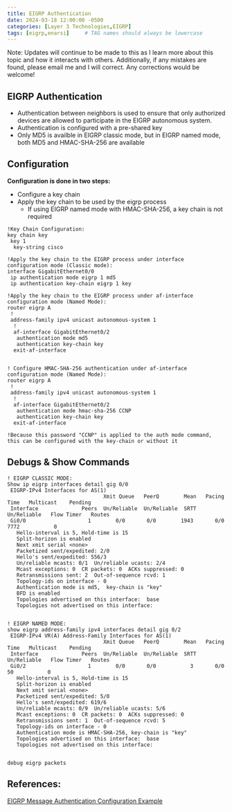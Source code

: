 ```yaml
---
title: EIGRP Authentication
date: 2024-03-18 12:00:00 -0500
categories: [Layer 3 Technologies,EIGRP]
tags: [eigrp,enarsi]     # TAG names should always be lowercase
---
```


Note: Updates will continue to be made to this as I learn more about this topic and how it interacts with others. Additionally, if any mistakes are found, please email me and I will correct. Any corrections would be welcome!


## EIGRP Authentication

* Authentication between neighbors is used to ensure that only authorized devices are allowed to participate in the EIGRP autonomous system.
* Authentication is configured with a pre-shared key
* Only MD5 is availble in EIGRP classic mode, but in EIGRP named mode, both MD5 and HMAC-SHA-256 are available

## Configuration

**Configuration is done in two steps:**

* Configure a key chain
* Apply the key chain to be used by the eigrp process
  * If using EIGRP named mode with HMAC-SHA-256, a key chain is not required



```
!Key Chain Configuration:
key chain key
 key 1
  key-string cisco

!Apply the key chain to the EIGRP process under interface configuration mode (Classic mode):
interface GigabitEthernet0/0
 ip authentication mode eigrp 1 md5
 ip authentication key-chain eigrp 1 key

!Apply the key chain to the EIGRP process under af-interface configuration mode (Named Mode):
router eigrp A
 !
 address-family ipv4 unicast autonomous-system 1
  !
  af-interface GigabitEthernet0/2
   authentication mode md5
   authentication key-chain key
  exit-af-interface


! Configure HMAC-SHA-256 authentication under af-interface configuration mode (Named Mode):
router eigrp A
 !
 address-family ipv4 unicast autonomous-system 1
  !
  af-interface GigabitEthernet0/2
   authentication mode hmac-sha-256 CCNP 
   authentication key-chain key
  exit-af-interface

!Because this password "CCNP" is applied to the auth mode command, this can be configured with the key-chain or without it

```

## Debugs & Show Commands


```
! EIGRP CLASSIC MODE:
Show ip eigrp interfaces detail gig 0/0
 EIGRP-IPv4 Interfaces for AS(1)
                               Xmit Queue   PeerQ        Mean   Pacing Time   Multicast    Pending
 Interface              Peers  Un/Reliable  Un/Reliable  SRTT   Un/Reliable   Flow Timer   Routes
 Gi0/0                    1        0/0       0/0        1943       0/0         7772           0
   Hello-interval is 5, Hold-time is 15
   Split-horizon is enabled
   Next xmit serial <none>
   Packetized sent/expedited: 2/0
   Hello's sent/expedited: 556/3
   Un/reliable mcasts: 0/1  Un/reliable ucasts: 2/4
   Mcast exceptions: 0  CR packets: 0  ACKs suppressed: 0
   Retransmissions sent: 2  Out-of-sequence rcvd: 1
   Topology-ids on interface - 0 
   Authentication mode is md5,  key-chain is "key"
   BFD is enabled
   Topologies advertised on this interface:  base
   Topologies not advertised on this interface:


! EIGRP NAMED MODE:
show eigrp address-family ipv4 interfaces detail gig 0/2
 EIGRP-IPv4 VR(A) Address-Family Interfaces for AS(1)
                               Xmit Queue   PeerQ        Mean   Pacing Time   Multicast    Pending
 Interface              Peers  Un/Reliable  Un/Reliable  SRTT   Un/Reliable   Flow Timer   Routes
 Gi0/2                    1        0/0       0/0           3       0/0           50           0
   Hello-interval is 5, Hold-time is 15
   Split-horizon is enabled
   Next xmit serial <none>
   Packetized sent/expedited: 5/0
   Hello's sent/expedited: 619/6
   Un/reliable mcasts: 0/9  Un/reliable ucasts: 5/6
   Mcast exceptions: 0  CR packets: 0  ACKs suppressed: 0
   Retransmissions sent: 1  Out-of-sequence rcvd: 5
   Topology-ids on interface - 0 
   Authentication mode is HMAC-SHA-256, key-chain is "key"
   Topologies advertised on this interface:  base
   Topologies not advertised on this interface:


debug eigrp packets
```

## References:


[EIGRP Message Authentication Configuration Example](https://www.cisco.com/c/en/us/support/docs/ip/enhanced-interior-gateway-routing-protocol-eigrp/82110-eigrp-authentication.html)